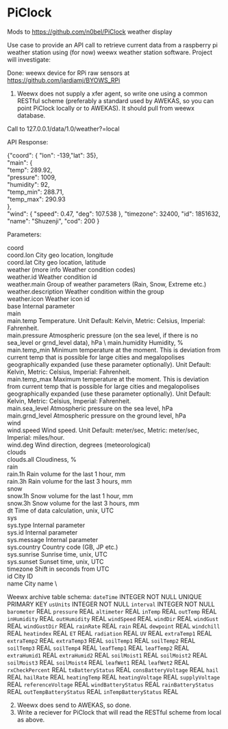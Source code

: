 # PiClock
Mods to https://github.com/n0bel/PiClock weather display

Use case to provide an API call to retrieve current data from a raspberry pi weather station using (for now) weewx weather station software. Project will investigate:

Done: weewx device for RPi raw sensors at https://github.com/jardiamj/BYOWS_RPi

1. Weewx does not supply a xfer agent, so write one using a common RESTful scheme (preferably a standard used by AWEKAS, so you can point PiClock locally or to AWEKAS). It should pull from weewx database.

Call to 127.0.0.1/data/1.0/weather?=local

API Response:

{"coord": { "lon": -139,"lat": 35},  \
  "main": {  \
    "temp": 289.92, \
    "pressure": 1009, \
    "humidity": 92, \
    "temp_min": 288.71, \
    "temp_max": 290.93 \
  }, \
  "wind": {
    "speed": 0.47,
    "deg": 107.538
  },
  "timezone": 32400,
  "id": 1851632,
  "name": "Shuzenji",
  "cod": 200
}



Parameters:

coord \
coord.lon City geo location, longitude \
coord.lat City geo location, latitude \
weather (more info Weather condition codes) \
weather.id Weather condition id \
weather.main Group of weather parameters (Rain, Snow, Extreme etc.) \
weather.description Weather condition within the group \
weather.icon Weather icon id \
base Internal parameter \
main \
main.temp Temperature. Unit Default: Kelvin, Metric: Celsius, Imperial: Fahrenheit. \
main.pressure Atmospheric pressure (on the sea level, if there is no sea_level or grnd_level data), hPa \ 
main.humidity Humidity, % \
main.temp_min Minimum temperature at the moment. This is deviation from current temp that is possible for large cities and megalopolises geographically expanded (use these parameter optionally). Unit Default: Kelvin, Metric: Celsius, Imperial: Fahrenheit. \
main.temp_max Maximum temperature at the moment. This is deviation from current temp that is possible for large cities and megalopolises geographically expanded (use these parameter optionally). Unit Default: Kelvin, Metric: Celsius, Imperial: Fahrenheit. \
main.sea_level Atmospheric pressure on the sea level, hPa \
main.grnd_level Atmospheric pressure on the ground level, hPa \
wind \
wind.speed Wind speed. Unit Default: meter/sec, Metric: meter/sec, Imperial: miles/hour. \
wind.deg Wind direction, degrees (meteorological) \
clouds \
clouds.all Cloudiness, % \
rain \
rain.1h Rain volume for the last 1 hour, mm \
rain.3h Rain volume for the last 3 hours, mm \
snow \
snow.1h Snow volume for the last 1 hour, mm \
snow.3h Snow volume for the last 3 hours, mm \
dt Time of data calculation, unix, UTC \
sys \
sys.type Internal parameter \
sys.id Internal parameter \
sys.message Internal parameter \
sys.country Country code (GB, JP etc.) \
sys.sunrise Sunrise time, unix, UTC \
sys.sunset Sunset time, unix, UTC \
timezone Shift in seconds from UTC \
id City ID \
name City name \

Weewx archive table schema:
`dateTime` INTEGER NOT NULL UNIQUE PRIMARY KEY
`usUnits` INTEGER NOT NULL
`interval` INTEGER NOT NULL
`barometer` REAL
`pressure` REAL
`altimeter` REAL
`inTemp` REAL
`outTemp` REAL
`inHumidity` REAL
`outHumidity` REAL
`windSpeed` REAL
`windDir` REAL
`windGust` REAL
`windGustDir` REAL
`rainRate` REAL
`rain` REAL
`dewpoint` REAL
`windchill` REAL
`heatindex` REAL
`ET` REAL
`radiation` REAL
`UV` REAL
`extraTemp1` REAL
`extraTemp2` REAL
`extraTemp3` REAL
`soilTemp1` REAL
`soilTemp2` REAL
`soilTemp3` REAL
`soilTemp4` REAL
`leafTemp1` REAL
`leafTemp2` REAL
`extraHumid1` REAL
`extraHumid2` REAL
`soilMoist1` REAL
`soilMoist2` REAL
`soilMoist3` REAL
`soilMoist4` REAL
`leafWet1` REAL
`leafWet2` REAL
`rxCheckPercent` REAL
`txBatteryStatus` REAL
`consBatteryVoltage` REAL
`hail` REAL
`hailRate` REAL
`heatingTemp` REAL
`heatingVoltage` REAL
`supplyVoltage` REAL
`referenceVoltage` REAL
`windBatteryStatus` REAL
`rainBatteryStatus` REAL
`outTempBatteryStatus` REAL
`inTempBatteryStatus` REAL


2. Weewx does send to AWEKAS, so done.
3. Write a reciever for PiClock that will read the RESTful scheme from local as above.
